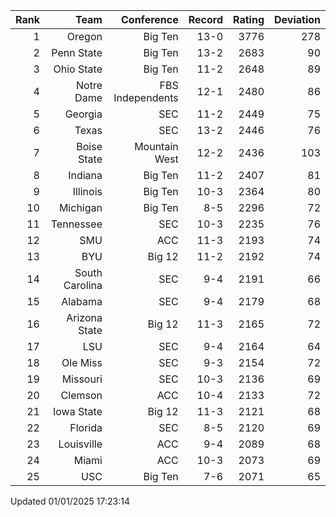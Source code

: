 | Rank  | Team                 | Conference           | Record   | Rating | Deviation |
| ---:  | ---:                 | ---:                 | ---:     | ---:   | ---:      |
| 1     | Oregon               | Big Ten              | 13-0     | 3776   | 278       |
| 2     | Penn State           | Big Ten              | 13-2     | 2683   | 90        |
| 3     | Ohio State           | Big Ten              | 11-2     | 2648   | 89        |
| 4     | Notre Dame           | FBS Independents     | 12-1     | 2480   | 86        |
| 5     | Georgia              | SEC                  | 11-2     | 2449   | 75        |
| 6     | Texas                | SEC                  | 13-2     | 2446   | 76        |
| 7     | Boise State          | Mountain West        | 12-2     | 2436   | 103       |
| 8     | Indiana              | Big Ten              | 11-2     | 2407   | 81        |
| 9     | Illinois             | Big Ten              | 10-3     | 2364   | 80        |
| 10    | Michigan             | Big Ten              | 8-5      | 2296   | 72        |
| 11    | Tennessee            | SEC                  | 10-3     | 2235   | 76        |
| 12    | SMU                  | ACC                  | 11-3     | 2193   | 74        |
| 13    | BYU                  | Big 12               | 11-2     | 2192   | 74        |
| 14    | South Carolina       | SEC                  | 9-4      | 2191   | 66        |
| 15    | Alabama              | SEC                  | 9-4      | 2179   | 68        |
| 16    | Arizona State        | Big 12               | 11-3     | 2165   | 72        |
| 17    | LSU                  | SEC                  | 9-4      | 2164   | 64        |
| 18    | Ole Miss             | SEC                  | 9-3      | 2154   | 72        |
| 19    | Missouri             | SEC                  | 10-3     | 2136   | 69        |
| 20    | Clemson              | ACC                  | 10-4     | 2133   | 72        |
| 21    | Iowa State           | Big 12               | 11-3     | 2121   | 68        |
| 22    | Florida              | SEC                  | 8-5      | 2120   | 69        |
| 23    | Louisville           | ACC                  | 9-4      | 2089   | 68        |
| 24    | Miami                | ACC                  | 10-3     | 2073   | 69        |
| 25    | USC                  | Big Ten              | 7-6      | 2071   | 65        |

Updated 01/01/2025 17:23:14

